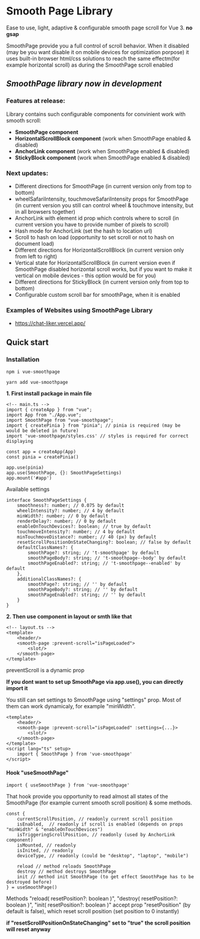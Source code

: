 # Smooth Page Library

Ease to use, light, adaptive & configurable smooth page scroll for Vue 3. **no gsap**

SmoothPage provide you a full control of scroll behavior. When it disabled (may be you want disable it on mobile devices for optimization porpose) it uses built-in browser html/css solutions to reach the same effectm(for example horizontal scroll) as during the SmoothPage scroll enabled

## *SmoothPage library now in development*

### Features at release:
Library contains such configurable components for convinient work with smooth scroll:
- **SmoothPage component**
- **HorizontalScrollBlock component** (work when SmoothPage enabled & disabled)
- **AnchorLink component** (work when SmoothPage enabled & disabled)
- **StickyBlock component** (work when SmoothPage enabled & disabled)

### Next updates:
- Different directions for SmoothPage (in current version only from top to bottom)
- wheelSafariIntensity, touchmoveSafariIntensity props for SmoothPage (in current version you still can control wheel & touchmove intensity, but in all browsers together)
- AnchorLink with element id prop which controls where to scroll (in current version you have to provide number of pixels to scroll)
- Hash mode for AnchorLink (set the hash to location url)
- Scroll to hash on load (opportunity to set scroll or not to hash on document load)
- Different directions for HorizontalScrollBlock (in current version only from left to right)
- Vertical state for HorizontalScrollBlock (in current version even if SmoothPage disabled horizontal scroll works, but if you want to make it vertical on mobile devices - this option would be for you)
- Different directions for StickyBlock (in current version only from top to bottom)
- Configurable custom scroll bar for smoothPage, when it is enabled 

### Examples of Websites using SmoothPage Library
- https://chat-liker.vercel.app/

## Quick start

### Installation

```shell
npm i vue-smoothpage
```

```shell
yarn add vue-smoothpage
```

**1. First install package in main file**

    <!-- main.ts -->
    import { createApp } from "vue";
    import App from "./App.vue";
    import SmoothPage from "vue-smoothpage";
    import { createPinia } from "pinia"; // pinia is required (may be would be deleted in future)
    import 'vue-smoothpage/styles.css' // styles is required for correct displaying

    const app = createApp(App)
    const pinia = createPinia()

    app.use(pinia)
    app.use(SmoothPage, {}: SmoothPageSettings)
    app.mount('#app')

Available settings

    interface SmoothPageSettings {
        smoothness?: number; // 0.075 by default
        wheelIntensity?: number; // 4 by default
        minWidth?: number; // 0 by default
        renderDelay?: number; // 0 by default
        enableOnTouchDevices?: boolean; // true by default
        touchmoveIntensity?: number; // 4 by default
        minTouchmoveDistance?: number; // 40 (px) by default
        resetScrollPositionOnStateChanging?: boolean; // false by default
        defaultClassNames?: {
            smoothPage?: string; // 't-smoothpage' by default
            smoothPageBody?: string; // 't-smoothpage--body' by default
            smoothPageEnabled?: string; // 't-smoothpage--enabled' by default
        },
        additionalClassNames?: {
            smoothPage?: string; // '' by default
            smoothPageBody?: string; // '' by default
            smoothPageEnabled?: string; // '' by default
        }
    }

**2. Then use component in layout or smth like that**

    <!-- layout.ts -->
    <template>
        <header/>
        <smooth-page :prevent-scroll="isPageLoaded">
            <slot/>
        </smooth-page>
    </template>

preventScroll is a dynamic prop

**If you dont want to set up SmoothPage via app.use(), you can directly import it**

You still can set settings to SmoothPage using "settings" prop. 
Most of them can work dynamicaly, for example "minWidth".

    <template>
        <header/>
        <smooth-page :prevent-scroll="isPageLoaded" :settings={...}>
            <slot/>
        </smooth-page>
    </template>
    <script lang="ts" setup>
        import { SmoothPage } from 'vue-smoothpage'
    </script> 

#### Hook "useSmoothPage"

    import { useSmoothPage } from 'vue-smoothpage'

That hook provide you opportunity to read almost all states of the SmoothPage (for example current smooth scroll position) & some methods.

    const {
        currentScrollPosition, // readonly current scroll position
        isEnabled,  // readonly if scroll is enabled (depends on props "minWidth" & "enableOnTouchDevices")
        isTriggeringScrollPosition, // readonly (used by AnchorLink component)
        isMounted, // readonly
        isInited, // readonly
        deviceType, // readonly (could be "desktop", "laptop", "mobile")

        reload // method reloads SmoothPage
        destroy // method destroys SmoothPage
        init // method init SmoothPage (to get effect SmoothPage has to be destroyed before)
    } = useSmoothPage()

Methods "reload( resetPosition?: boolean )", "destroy( resetPosition?: boolean )", "init( resetPosition?: boolean )" accept prop "resetPosition" (by default is false), which reset scroll position (set position to 0 instantly)

**if "resetScrollPositionOnStateChanging" set to "true" the scroll position will reset anyway**








